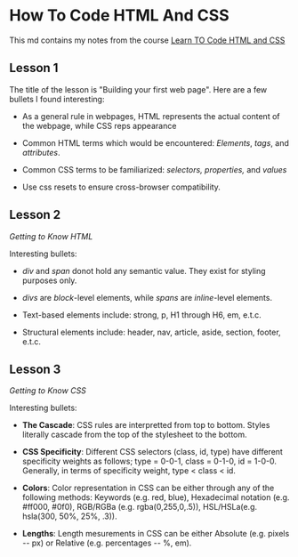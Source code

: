 # How To Code HTML And CSS

This md contains my notes from the course [Learn TO Code HTML and CSS](https://learn.shayhowe.com/html-css/building-your-first-web-page/)

## Lesson 1

The title of the lesson is "Building your first web page". Here are a few bullets I found interesting:

* As a general rule in webpages, HTML represents the actual content of the webpage, while CSS reps appearance

* Common HTML terms which would be encountered: _Elements_, _tags_, and _attributes_.

* Common CSS terms to be familiarized: _selectors, properties,_ and _values_

* Use css resets to ensure cross-browser compatibility.

## Lesson 2

_Getting to Know HTML_

Interesting bullets:

* _div_ and _span_ donot hold any semantic value. They exist for styling purposes only.

* _divs_ are _block_-level elements, while _spans_ are _inline_-level elements.

* Text-based elements include: strong, p, H1 through H6, em, e.t.c.

* Structural elements include: header, nav, article, aside, section, footer, e.t.c.

## Lesson 3

_Getting to Know CSS_

Interesting bullets:

* **The Cascade**: CSS rules are interpretted from top to bottom. Styles literally cascade from the top of the stylesheet to the bottom.

* **CSS Specificity**: Different CSS selectors (class, id, type) have different specificity weights as follows; type = 0-0-1, class = 0-1-0, id = 1-0-0. Generally, in terms of specificity weight, type < class < id.

* **Colors**: Color representation in CSS can be either through any of the following methods: Keywords (e.g. red, blue), Hexadecimal notation (e.g. #ff000, #0f0), RGB/RGBa (e.g. rgba(0,255,0,.5)), HSL/HSLa(e.g. hsla(300, 50%, 25%, .3)).

* **Lengths**: Length mesurements in CSS can be either Absolute (e.g. pixels -- px) or Relative (e.g. percentages -- %, em).
